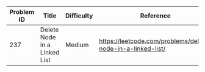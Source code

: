 | Problem ID | Title | Difficulty | Reference
| --- | --- | --- | ---
| 237 | Delete Node in a Linked List | Medium | https://leetcode.com/problems/delete-node-in-a-linked-list/

